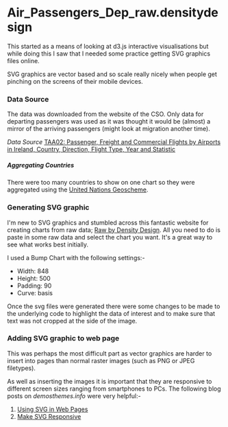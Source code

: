 Air_Passengers_Dep_raw.densitydesign
====================================

This started as a means of looking at d3.js interactive visualisations but while doing this I saw that I needed some practice getting SVG graphics files online.

SVG graphics are vector based and so scale really nicely when people get pinching on the screens of their mobile devices.

### Data Source

The data was downloaded from the website of the CSO. Only data for departing passengers was used as it was thought it would be (almost) a mirror of the arriving passengers (might look at migration another time).

_Data Source_
[TAA02: Passenger, Freight and Commercial Flights by Airports in Ireland, Country, Direction, Flight Type, Year and Statistic](http://www.cso.ie/px/pxeirestat/Statire/SelectVarVal/Define.asp?maintable=TAA02&PLanguage=0)

##### Aggregating Countries

There were too many countries to show on one chart so they were aggregated using the [United Nations Geoscheme].

[United Nations Geoscheme]: http://en.wikipedia.org/wiki/United_Nations_geoscheme


### Generating SVG graphic

I'm new to SVG graphics and stumbled across this fantastic website for creating charts from raw data; [Raw by Density Design]. All you need to do is paste in some raw data and select the chart you want. It's a great way to see what works best initially.

[Raw by Density Design]: http://raw.densitydesign.org

I used a Bump Chart with the following settings:-
- Width: 848
- Height: 500
- Padding: 90
- Curve: basis

Once the svg files were generated there were some changes to be made to the underlying code to highlight the data of interest and to make sure that text was not cropped at the side of the image.


### Adding SVG graphic to web page

This was perhaps the most difficult part as vector graphics are harder to insert into pages than normal raster images (such as PNG or JPEG filetypes).

As well as inserting the images it is important that they are responsive to different screen sizes ranging from smartphones to PCs. The following blog posts on _demosthemes.info_ were very helpful:-
1. [Using SVG in Web Pages][1]
2. [Make SVG Responsive][2]

[1]: http://demosthenes.info/blog/428/Using-SVG-In-Web-Pages
[2]: http://demosthenes.info/blog/744/Make-SVG-Responsive
